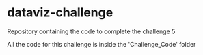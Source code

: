 # dataviz-challenge
Repository containing the code to complete the challenge 5

All the code for this challenge is inside the 'Challenge_Code' folder
